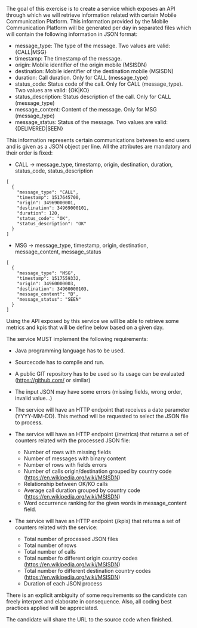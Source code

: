The goal of this exercise is to create a service which exposes an API through which we will retrieve information related with certain Mobile Communication Platform. This information provided by the Mobile Communication Platform will be generated per day in separated files which will contain the following information in JSON format:

- message_type: The type of the message. Two values are valid: {CALL|MSG}
- timestamp: The timestamp of the message.
- origin: Mobile identifier of the origin mobile (MSISDN)
- destination: Mobile identifier of the destination mobile (MSISDN)
- duration: Call duration. Only for CALL (message_type)
- status_code: Status code of the call. Only for CALL (message_type). Two values are valid: {OK|KO}
- status_description: Status description of the call. Only for CALL (message_type)
- message_content: Content of the message. Only for MSG (message_type)
- message_status: Status of the message. Two values are valid: {DELIVERED|SEEN}

This information represents certain communications between to end users and is given as a JSON object per line. All the attributes are mandatory and their order is fixed:

- CALL -> message_type, timestamp, origin, destination, duration, status_code, status_description
```
[
  {
    "message_type": "CALL",
    "timestamp": 1517645700,
    "origin": 34969000001,
    "destination": 34969000101,
    "duration": 120,
    "status_code": "OK",
    "status_description": "OK"
  }
]
```
- MSG -> message_type, timestamp, origin, destination, message_content, message_status
```
[
  {
    "message_type": "MSG",
    "timestamp": 1517559332,
    "origin": 34960000003,
    "destination": 34960000103,
    "message_content": "B",
    "message_status": "SEEN"
  }
]
```

Using the API exposed by this service we will be able to retrieve some metrics and kpis that will be define below based on a given day.

The service MUST implement the following requirements:
- Java programming language has to be used.
- Sourcecode has to compile and run.
- A public GIT repository has to be used so its usage can be evaluated (https://github.com/ or similar)
- The input JSON may have some errors (missing fields, wrong order, invalid value...)
- The service will have an HTTP endpoint that receives a date parameter (YYYY-MM-DD). This method will be requested to select the JSON file to process.
- The service will have an HTTP endpoint (/metrics) that returns a set of counters related with the processed JSON file:
  -	Number of rows with missing fields
  -	Number of messages with binary content
  -	Number of rows with fields errors
  -	Number of calls origin/destination grouped by country code (https://en.wikipedia.org/wiki/MSISDN)
  -	Relationship between OK/KO calls
  -	Average call duration grouped by country code (https://en.wikipedia.org/wiki/MSISDN)
  -	Word occurrence ranking for the given words in message_content field.

- The service will have an HTTP endpoint (/kpis) that returns a set of counters related with the service:
  - Total number of processed JSON files
  -	Total number of rows
  -	Total number of calls
  -	Total number fo different origin country codes (https://en.wikipedia.org/wiki/MSISDN)
  -	Total number fo different destination country codes (https://en.wikipedia.org/wiki/MSISDN)
  - Duration of each JSON process

There is an explicit ambiguity of some requirements so the candidate can freely interpret and elaborate in consequence. Also, all coding best practices applied will be appreciated.

The candidate will share the URL to the source code when finished.
